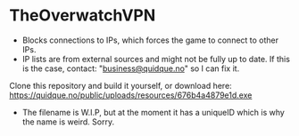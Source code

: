 # TheOverwatchVPN
- Blocks connections to IPs, which forces the game to connect to other IPs.
- IP lists are from external sources and might not be fully up to date. If this is the case, contact: "business@quidque.no" so I can fix it.

Clone this repository and build it yourself, or download here: https://quidque.no/public/uploads/resources/676b4a4879e1d.exe
- The filename is W.I.P, but at the moment it has a uniqueID which is why the name is weird. Sorry.
